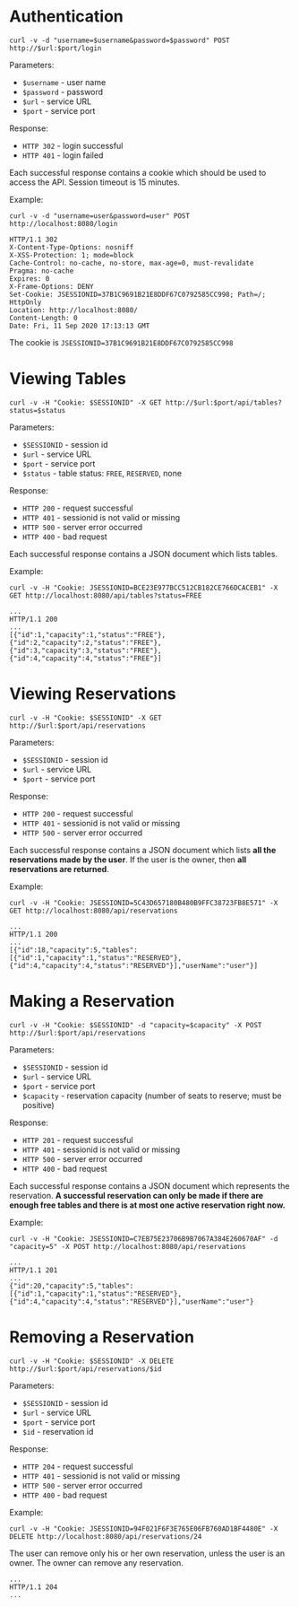 # Authentication

    curl -v -d "username=$username&password=$password" POST http://$url:$port/login

Parameters:

 - `$username` - user name
 - `$password` - password
 - `$url` - service URL
 - `$port` - service port

Response:

 - `HTTP 302` - login successful
 - `HTTP 401` - login failed

Each successful response contains a cookie which should be used to access the API. Session timeout is 15 minutes.

Example:

    curl -v -d "username=user&password=user" POST http://localhost:8080/login

    HTTP/1.1 302 
    X-Content-Type-Options: nosniff
    X-XSS-Protection: 1; mode=block
    Cache-Control: no-cache, no-store, max-age=0, must-revalidate
    Pragma: no-cache
    Expires: 0
    X-Frame-Options: DENY
    Set-Cookie: JSESSIONID=37B1C9691B21E8DDF67C0792585CC998; Path=/; HttpOnly
    Location: http://localhost:8080/
    Content-Length: 0
    Date: Fri, 11 Sep 2020 17:13:13 GMT

The cookie is `JSESSIONID=37B1C9691B21E8DDF67C0792585CC998`

# Viewing Tables

    curl -v -H "Cookie: $SESSIONID" -X GET http://$url:$port/api/tables?status=$status

Parameters:

 - `$SESSIONID` - session id
 - `$url` - service URL
 - `$port` - service port
 - `$status` - table status: `FREE`, `RESERVED`, none

Response:

 - `HTTP 200` - request successful
 - `HTTP 401` - sessionid is not valid or missing
 - `HTTP 500` - server error occurred
 - `HTTP 400` - bad request

Each successful response contains a JSON document which lists tables.

Example:

    curl -v -H "Cookie: JSESSIONID=BCE23E977BCC512CB182CE766DCACEB1" -X GET http://localhost:8080/api/tables?status=FREE

    ...
    HTTP/1.1 200 
    ...
    [{"id":1,"capacity":1,"status":"FREE"},{"id":2,"capacity":2,"status":"FREE"},{"id":3,"capacity":3,"status":"FREE"},{"id":4,"capacity":4,"status":"FREE"}]

# Viewing Reservations

    curl -v -H "Cookie: $SESSIONID" -X GET http://$url:$port/api/reservations

Parameters:

 - `$SESSIONID` - session id
 - `$url` - service URL
 - `$port` - service port

Response:

 - `HTTP 200` - request successful
 - `HTTP 401` - sessionid is not valid or missing
 - `HTTP 500` - server error occurred

Each successful response contains a JSON document which lists __all the reservations made by the user__. If the user is
the owner, then __all reservations are returned__.

Example:

    curl -v -H "Cookie: JSESSIONID=5C43D657180B480B9FFC38723FB8E571" -X GET http://localhost:8080/api/reservations

    ...
    HTTP/1.1 200 
    ...
    [{"id":18,"capacity":5,"tables":[{"id":1,"capacity":1,"status":"RESERVED"},{"id":4,"capacity":4,"status":"RESERVED"}],"userName":"user"}]

# Making a Reservation

    curl -v -H "Cookie: $SESSIONID" -d "capacity=$capacity" -X POST http://$url:$port/api/reservations

Parameters:

 - `$SESSIONID` - session id
 - `$url` - service URL
 - `$port` - service port
 - `$capacity` - reservation capacity (number of seats to reserve; must be positive)

Response:

 - `HTTP 201` - request successful
 - `HTTP 401` - sessionid is not valid or missing
 - `HTTP 500` - server error occurred
 - `HTTP 400` - bad request

Each successful response contains a JSON document which represents the reservation. __A successful reservation can only
be made if there are enough free tables and there is at most one active reservation right now.__

Example:

    curl -v -H "Cookie: JSESSIONID=C7EB75E23706B9B7067A384E260670AF" -d "capacity=5" -X POST http://localhost:8080/api/reservations

    ...
    HTTP/1.1 201 
    ...
    {"id":20,"capacity":5,"tables":[{"id":1,"capacity":1,"status":"RESERVED"},{"id":4,"capacity":4,"status":"RESERVED"}],"userName":"user"}

# Removing a Reservation

    curl -v -H "Cookie: $SESSIONID" -X DELETE http://$url:$port/api/reservations/$id

Parameters:

 - `$SESSIONID` - session id
 - `$url` - service URL
 - `$port` - service port
 - `$id` - reservation id

Response:

 - `HTTP 204` - request successful
 - `HTTP 401` - sessionid is not valid or missing
 - `HTTP 500` - server error occurred
 - `HTTP 400` - bad request

Example:

    curl -v -H "Cookie: JSESSIONID=94F021F6F3E765E06FB760AD1BF4480E" -X DELETE http://localhost:8080/api/reservations/24

The user can remove only his or her own reservation, unless the user is an owner. The owner can remove any reservation.

    ...
    HTTP/1.1 204
    ...